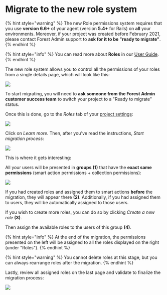 # Migrate to the new role system

{% hint style="warning" %}
The new Role permissions system requires that you use **version 6.6+** of your agent (version **5.4+** for Rails) on **all** your environments. Moreover, if your project was created before February 2021, please contact Forest Admin support to **ask for it to be "ready to migrate"**.
{% endhint %}

{% hint style="info" %}
You can read more about **Roles** in our [User Guide](https://docs.forestadmin.com/user-guide/project-settings/teams-and-users/manage-roles).
{% endhint %}

The new role system allows you to control all the permissions of your roles from a single details page, which will look like this:‌

![](https://gblobscdn.gitbook.com/assets%2F-LR7SWfEwsNtj_ZiSkSA%2F-MNNSk_u0UnHADDKehQM%2F-MNNThkOzU_zJCmNa0X0%2Fimage.png?alt=media&token=85dfb86d-5bb4-4b55-b866-6429e7111fad)

To start migrating, you will need to **ask someone from the Forest Admin customer success team** to switch your project to a "Ready to migrate" status.‌

Once this is done, go to the _Roles_ tab of your [project settings](https://docs.forestadmin.com/user-guide/project-settings/teams-and-users/manage-roles):‌

![](https://gblobscdn.gitbook.com/assets%2F-LR7SWfEwsNtj_ZiSkSA%2F-MNNSk_u0UnHADDKehQM%2F-MNNTPbtZevfRh3GD7Ia%2Fimage.png?alt=media&token=08276a33-ba62-4ad8-bda5-9c5a81fad437)

Click on _Learn more_. Then, after you've read the instructions, _Start migration process_:‌

![](https://gblobscdn.gitbook.com/assets%2F-LR7SWfEwsNtj_ZiSkSA%2F-MNNSk_u0UnHADDKehQM%2F-MNNUH7HsXs-mME-kTHY%2Fimage.png?alt=media&token=db2b0fc4-7123-4005-86cd-405dfb8e8464)

This is where it gets interesting:‌

All your users will be presented in **groups** **(1)** that have the **exact same permissions** (smart action permissions + collection permissions):‌

![](https://gblobscdn.gitbook.com/assets%2F-LR7SWfEwsNtj_ZiSkSA%2F-MNNSk_u0UnHADDKehQM%2F-MNNXNd1bi17vgJLTtCE%2FCapture%20d%E2%80%99e%CC%81cran%202020-11-30%20a%CC%80%2010.39.26.png?alt=media&token=9b698722-4582-4c81-9bac-19e138be4f00)

If you had created roles and assigned them to smart actions **before** the migration, they will appear there **(2)**. Additionally, if you had assigned them to users, they will be automatically assigned to those users.‌

If you wish to create more roles, you can do so by clicking _Create a new role_ **(3)**.‌

Then assign the available roles to the users of this group **(4)**.

{% hint style="info" %}
At the end of the migration, the permissions presented on the left will be assigned to all the roles displayed on the right (under "Roles").
{% endhint %}

{% hint style="warning" %}
You cannot delete roles at this stage, but you can always rearrange roles after the migration.‌
{% endhint %}

Lastly, review all assigned roles on the last page and validate to finalize the migration process:

![](https://gblobscdn.gitbook.com/assets%2F-LR7SWfEwsNtj_ZiSkSA%2F-MNNSk_u0UnHADDKehQM%2F-MNNZTkhuc6vmMGv-dox%2Fimage.png?alt=media&token=f341149a-665d-445e-8274-e2e0825b5833)

